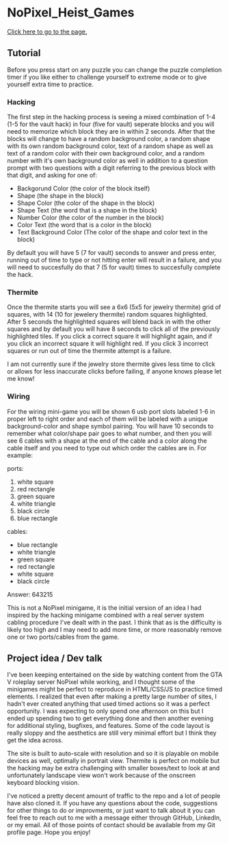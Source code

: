 # NoPixel_Heist_Games

<a href="https://robertwradford.github.io/NoPixel_Heist_Games/" target="_blank" rel="noopener noreferrer">Click here to go to the page.</a>

## Tutorial

Before you press start on any puzzle you can change the puzzle completion timer if you like either to challenge yourself to extreme mode or to give yourself extra time to practice. 

### Hacking

The first step in the hacking process is seeing a mixed combination of 1-4 (1-5 for the vault hack) in four (five for vault) seperate blocks and you will need to memorize which block they are in within 2 seconds. After that the blocks will change to have a random background color, a random shape with its own random background color, text of a random shape as well as text of a random color with their own background color, and a random number with it's own background color as well in addition to a question prompt with two questions with a digit referring to the previous block with that digit, and asking for one of:
  <ul>
    <li>Backgorund Color (the color of the block itself)</li>
    <li>Shape (the shape in the block)</li>
    <li>Shape Color (the color of the shape in the block)</li>
    <li>Shape Text (the word that is a shape in the block)</li>
    <li>Number Color (the color of the number in the block)</li>
    <li>Color Text (the word that is a color in the block)</li>
    <li>Text Background Color (The color of the shape and color text in the block)</li>
  </ul>

By default you will have 5 (7 for vault) seconds to answer and press enter, running out of time to type or not hitting enter will result in a failure, and you will need to succesfully do that 7 (5 for vault) times to succesfully complete the hack.

### Thermite

Once the thermite starts you will see a 6x6 (5x5 for jewelry thermite) grid of squares, with 14 (10 for jewelery thermite) random squares highlighted. After 5 seconds the highlighted squares will blend back in with the other squares and by default you will have 8 seconds to click all of the previously highlighted tiles. If you click a correct square it will highlight again, and if you click an incorrect square it will highlight red. If you click 3 incorrect squares or run out of time the thermite attempt is a failure.

I am not currently sure if the jewelry store thermite gives less time to click or allows for less inaccurate clicks before failing, if anyone knows please let me know!

### Wiring

For the wiring mini-game you will be shown 6 usb port slots labeled 1-6 in proper left to right order and each of them will be labeled with a unique background-color and shape symbol pairing. You will have 10 seconds to remember what color/shape pair goes to what number, and then you will see 6 cables with a shape at the end of the cable and a color along the cable itself and you need to type out which order the cables are in. For example:

  ports:
    <ol>
      <li>white square</li>
      <li>red rectangle</li>
      <li>green square</li>
      <li>white triangle</li>
      <li>black circle</li>
      <li>blue rectangle</li>
    </ol>

  cables:
    <ul>
      <li>blue rectangle</li>
      <li>white triangle</li>
      <li>green square</li>
      <li>red rectangle</li>
      <li>white square</li>
      <li>black circle</li>
    </ul>

  Answer:
    643215

This is not a NoPixel minigame, it is the initial version of an idea I had inspired by the hacking minigame combined with a real server system cabling procedure I've dealt with in the past. I think that as is the difficulty is likely too high and I may need to add more time, or more reasonably remove one or two ports/cables from the game.

## Project idea / Dev talk

I've been keeping entertained on the side by watching content from the GTA V roleplay server NoPixel while working, and I thought some of the minigames might be perfect to reproduce in HTML/CSS/JS to practice timed elements. I realized that even after making a pretty large number of sites, I hadn't ever created anything that used timed actions so it was a perfect opportunity. I was expecting to only spend one afternoon on this but I ended up spending two to get everything done and then another evening for additional styling, bugfixes, and features. Some of the code layout is really sloppy and the aesthetics are still very minimal effort but I think they get the idea across.

The site is built to auto-scale with resolution and so it is playable on mobile devices as well, optimally in portrait view. Thermite is perfect on mobile but the hacking may be extra challenging with smaller boxes/text to look at and unfortunately landscape view won't work because of the onscreen keyboard blocking vision.

I've noticed a pretty decent amount of traffic to the repo and a lot of people have also cloned it. If you have any questions about the code, suggestions for other things to do or improvments, or just want to talk about it you can feel free to reach out to me with a message either through GitHub, LinkedIn, or my email. All of those points of contact should be available from my Git profile page. Hope you enjoy!
